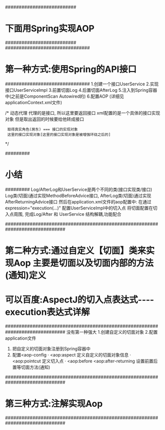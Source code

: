 ##########################
# 下面用Spring实现AOP
##########################
###############################
# 第一种方式:使用Spring的API接口
###############################
1.创建一个接口UserService
2.实现接口UserServiceImpl
3.前置切面Log
4.后置切面AfterLog
5.注入到Spring容器中(之前是ComponentScan Autowired的)
6.配置AOP (详细见applicationContext.xml文件)
<!-- 1.切入点:需要在哪个地方去执行
id:给切入点命名 方便后面引用
expression:表达式
execution(切入的位置表达式 *[public等] *[返回值] *[类名] *[方法名] *[参数])
-->

/*
     动态代理 代理的是接口, 所以这里要返回接口
     xml配置的是一个具体的接口实现对象
     但是取出返回的时候要给他转成接口

     取得真实角色(房东) === 接口的实现对象
     这里的接口实现对象[这里的接口实现对象是被增强环绕之后的]
 */
 
 #########
 # 小结
 #########
 Log/AfterLog和UserService是两个不同的类(接口实现类/接口)
 Log类(切面)通过实现MethodBeforeAdvice接口,  AfterLog类(切面)通过实现AfterReturningAdvice接口
 然后在application.xml文件的aop配置中:
 在通过expression="execution(...)" 配置UserServiceImpl中的切入点
 将切面配置在切入点周围, 完成Log/After 和 UserService 结构解耦,功能配合
 
 ##############################################################################
 # 第二种方式:通过自定义【切面】类来实现Aop 主要是切面以及切面内部的方法(通知)定义
 # 可以百度:AspectJ的切入点表达式----execution表达式详解
 ##############################################################################
 没有第一种强大
 1.创建自定义的切面对象
 2.配置application文件
 1) 把自定义的切面对象注册到Spring容器中
 2) 配置<aop-config
 · <aop:aspect 定义自定义的切面对象信息
 · <aop:pointcut 定义切入点
 · <aop:before <aop:after-returning 设置前置后置等切面方法(通知)
 
  ##############################################################################
  # 第三种方式:注解实现Aop 
  ##############################################################################
